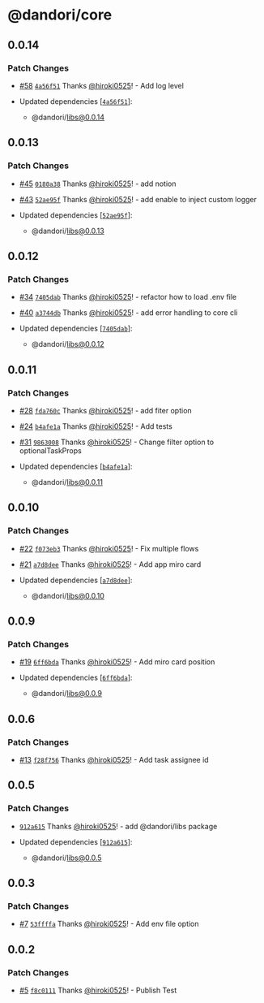 # @dandori/core

## 0.0.14

### Patch Changes

- [#58](https://github.com/hiroki0525/dandori/pull/58) [`4a56f51`](https://github.com/hiroki0525/dandori/commit/4a56f51ad8bca86c28e67ae9081a2f0304518715) Thanks [@hiroki0525](https://github.com/hiroki0525)! - Add log level

- Updated dependencies [[`4a56f51`](https://github.com/hiroki0525/dandori/commit/4a56f51ad8bca86c28e67ae9081a2f0304518715)]:
  - @dandori/libs@0.0.14

## 0.0.13

### Patch Changes

- [#45](https://github.com/hiroki0525/dandori/pull/45) [`0180a38`](https://github.com/hiroki0525/dandori/commit/0180a38652b29bc463670a12765762c2fe403656) Thanks [@hiroki0525](https://github.com/hiroki0525)! - add notion

- [#43](https://github.com/hiroki0525/dandori/pull/43) [`52ae95f`](https://github.com/hiroki0525/dandori/commit/52ae95fc72a8fe4213f77654daeb517231b9497a) Thanks [@hiroki0525](https://github.com/hiroki0525)! - add enable to inject custom logger

- Updated dependencies [[`52ae95f`](https://github.com/hiroki0525/dandori/commit/52ae95fc72a8fe4213f77654daeb517231b9497a)]:
  - @dandori/libs@0.0.13

## 0.0.12

### Patch Changes

- [#34](https://github.com/hiroki0525/dandori/pull/34) [`7405dab`](https://github.com/hiroki0525/dandori/commit/7405dab7379c425b19a51aedcab8f89a21e2757b) Thanks [@hiroki0525](https://github.com/hiroki0525)! - refactor how to load .env file

- [#40](https://github.com/hiroki0525/dandori/pull/40) [`a3744db`](https://github.com/hiroki0525/dandori/commit/a3744dbac0b0bcc40a4e839b6eedec15c64e8304) Thanks [@hiroki0525](https://github.com/hiroki0525)! - add error handling to core cli

- Updated dependencies [[`7405dab`](https://github.com/hiroki0525/dandori/commit/7405dab7379c425b19a51aedcab8f89a21e2757b)]:
  - @dandori/libs@0.0.12

## 0.0.11

### Patch Changes

- [#28](https://github.com/hiroki0525/dandori/pull/28) [`fda760c`](https://github.com/hiroki0525/dandori/commit/fda760cc26fdd349b470d0d7248410ed436fb767) Thanks [@hiroki0525](https://github.com/hiroki0525)! - add fiter option

- [#24](https://github.com/hiroki0525/dandori/pull/24) [`b4afe1a`](https://github.com/hiroki0525/dandori/commit/b4afe1a1b765d3f8cb0b24dc20d35495a550520b) Thanks [@hiroki0525](https://github.com/hiroki0525)! - Add tests

- [#31](https://github.com/hiroki0525/dandori/pull/31) [`9863008`](https://github.com/hiroki0525/dandori/commit/9863008896032a7fb95f366fe309481651c4d469) Thanks [@hiroki0525](https://github.com/hiroki0525)! - Change filter option to optionalTaskProps

- Updated dependencies [[`b4afe1a`](https://github.com/hiroki0525/dandori/commit/b4afe1a1b765d3f8cb0b24dc20d35495a550520b)]:
  - @dandori/libs@0.0.11

## 0.0.10

### Patch Changes

- [#22](https://github.com/hiroki0525/dandori/pull/22) [`f073eb3`](https://github.com/hiroki0525/dandori/commit/f073eb398c70bb2790b7ae566a383816b299ff69) Thanks [@hiroki0525](https://github.com/hiroki0525)! - Fix multiple flows

- [#21](https://github.com/hiroki0525/dandori/pull/21) [`a7d8dee`](https://github.com/hiroki0525/dandori/commit/a7d8dee4fa72a79a6fe18c11d5d4503b7bddd911) Thanks [@hiroki0525](https://github.com/hiroki0525)! - Add app miro card

- Updated dependencies [[`a7d8dee`](https://github.com/hiroki0525/dandori/commit/a7d8dee4fa72a79a6fe18c11d5d4503b7bddd911)]:
  - @dandori/libs@0.0.10

## 0.0.9

### Patch Changes

- [#19](https://github.com/hiroki0525/dandori/pull/19) [`6ff6bda`](https://github.com/hiroki0525/dandori/commit/6ff6bdac60de580243cf9b19007ce656d3711ed2) Thanks [@hiroki0525](https://github.com/hiroki0525)! - Add miro card position

- Updated dependencies [[`6ff6bda`](https://github.com/hiroki0525/dandori/commit/6ff6bdac60de580243cf9b19007ce656d3711ed2)]:
  - @dandori/libs@0.0.9

## 0.0.6

### Patch Changes

- [#13](https://github.com/hiroki0525/dandori/pull/13) [`f28f756`](https://github.com/hiroki0525/dandori/commit/f28f7563654e3aa31a03504390e0e1463d2aeaa8) Thanks [@hiroki0525](https://github.com/hiroki0525)! - Add task assignee id

## 0.0.5

### Patch Changes

- [`912a615`](https://github.com/hiroki0525/dandori/commit/912a615fa726620de73c3909d64b0c9aecca2049) Thanks [@hiroki0525](https://github.com/hiroki0525)! - add @dandori/libs package

- Updated dependencies [[`912a615`](https://github.com/hiroki0525/dandori/commit/912a615fa726620de73c3909d64b0c9aecca2049)]:
  - @dandori/libs@0.0.5

## 0.0.3

### Patch Changes

- [#7](https://github.com/hiroki0525/dandori/pull/7) [`53ffffa`](https://github.com/hiroki0525/dandori/commit/53ffffa03fdbc88cba25f5dbaf357d0c59487612) Thanks [@hiroki0525](https://github.com/hiroki0525)! - Add env file option

## 0.0.2

### Patch Changes

- [#5](https://github.com/hiroki0525/dandori/pull/5) [`f8c0111`](https://github.com/hiroki0525/dandori/commit/f8c01110db1fd95d3bfcc9f4c17c52d27a588c52) Thanks [@hiroki0525](https://github.com/hiroki0525)! - Publish Test
